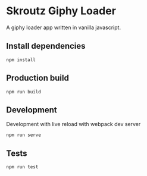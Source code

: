 # Skroutz Giphy Loader

A giphy loader app written in vanilla javascript.

## Install dependencies

`npm install`

## Production build

`npm run build`

## Development

Development with live reload with webpack dev server

`npm run serve`

## Tests

`npm run test`
